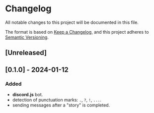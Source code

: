 # Changelog

All notable changes to this project will be documented in this file.

The format is based on [Keep a Changelog](https://keepachangelog.com/en/1.0.0/),
and this project adheres to [Semantic Versioning](https://semver.org/spec/v2.0.0.html).

## [Unreleased]

## [0.1.0] - 2024-01-12

### Added

-   **discord.js** bot.
-   detection of punctuation marks: `.`, `?`, `!`, `...`.
-   sending messages after a "story" is completed.
